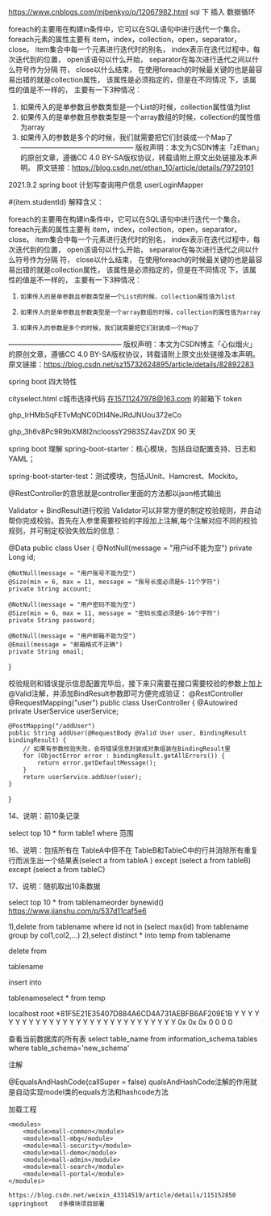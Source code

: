 https://www.cnblogs.com/mjbenkyo/p/12067982.html
sql  下  插入 数据循环


foreach的主要用在构建in条件中，它可以在SQL语句中进行迭代一个集合。
foreach元素的属性主要有 item，index，collection，open，separator，close。
item集合中每一个元素进行迭代时的别名，
index表示在迭代过程中，每次迭代到的位置，
open该语句以什么开始，
separator在每次进行迭代之间以什么符号作为分隔 符，
close以什么结束，
在使用foreach的时候最关键的也是最容易出错的就是collection属性，
该属性是必须指定的，但是在不同情况 下，该属性的值是不一样的，
主要有一下3种情况：
1. 如果传入的是单参数且参数类型是一个List的时候，collection属性值为list
2. 如果传入的是单参数且参数类型是一个array数组的时候，collection的属性值为array
3. 如果传入的参数是多个的时候，我们就需要把它们封装成一个Map了
————————————————
版权声明：本文为CSDN博主「zEthan」的原创文章，遵循CC 4.0 BY-SA版权协议，转载请附上原文出处链接及本声明。
原文链接：https://blog.csdn.net/ethan_10/article/details/79729101


2021.9.2
spring boot  计划写查询用户信息
userLoginMapper


<foreach collection="list" item="item" open="(" close=")" separator="," index="">
    #{item.studentId}
</foreach>
解释含义：

foreach的主要用在构建in条件中，它可以在SQL语句中进行迭代一个集合。
foreach元素的属性主要有 item，index，collection，open，separator，close。
item集合中每一个元素进行迭代时的别名，
index表示在迭代过程中，每次迭代到的位置，
open该语句以什么开始，
separator在每次进行迭代之间以什么符号作为分隔 符，
close以什么结束，
在使用foreach的时候最关键的也是最容易出错的就是collection属性，
该属性是必须指定的，但是在不同情况 下，该属性的值是不一样的，
主要有一下3种情况：
1.     如果传入的是单参数且参数类型是一个List的时候，collection属性值为list
2.     如果传入的是单参数且参数类型是一个array数组的时候，collection的属性值为array
3.     如果传入的参数是多个的时候，我们就需要把它们封装成一个Map了
————————————————
版权声明：本文为CSDN博主「心似烟火」的原创文章，遵循CC 4.0 BY-SA版权协议，转载请附上原文出处链接及本声明。
原文链接：https://blog.csdn.net/sz15732624895/article/details/82892283



spring boot 四大特性



cityselect.html
c城市选择代码
在15711247978@163.com 的邮箱下
token

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

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  90 天

spring boot 理解
spring-boot-starter：核心模块，包括自动配置支持、日志和YAML；

spring-boot-starter-test：测试模块，包括JUnit、Hamcrest、Mockito。

@RestController的意思就是controller里面的方法都以json格式输出


Validator + BindResult进行校验
Validator可以非常方便的制定校验规则，并自动帮你完成校验。首先在入参里需要校验的字段加上注解,每个注解对应不同的校验规则，并可制定校验失败后的信息：

@Data
public class User {
    @NotNull(message = "用户id不能为空")
    private Long id;

    @NotNull(message = "用户账号不能为空")
    @Size(min = 6, max = 11, message = "账号长度必须是6-11个字符")
    private String account;

    @NotNull(message = "用户密码不能为空")
    @Size(min = 6, max = 11, message = "密码长度必须是6-16个字符")
    private String password;

    @NotNull(message = "用户邮箱不能为空")
    @Email(message = "邮箱格式不正确")
    private String email;
}


校验规则和错误提示信息配置完毕后，接下来只需要在接口需要校验的参数上加上@Valid注解，并添加BindResult参数即可方便完成验证：
@RestController
@RequestMapping("user")
public class UserController {
    @Autowired
    private UserService userService;

    @PostMapping("/addUser")
    public String addUser(@RequestBody @Valid User user, BindingResult bindingResult) {
        // 如果有参数校验失败，会将错误信息封装成对象组装在BindingResult里
        for (ObjectError error : bindingResult.getAllErrors()) {
            return error.getDefaultMessage();
        }
        return userService.addUser(user);
    }
}


14、说明：前10条记录

select top 10 * form table1 where 范围

16、说明：包括所有在 TableA中但不在 TableB和TableC中的行并消除所有重复行而派生出一个结果表(select a from tableA ) except (select a from tableB) except (select a from tableC)

17、说明：随机取出10条数据

select top 10 * from tablenameorder bynewid()
https://www.jianshu.com/p/537d11caf5e6

1),delete from tablename where id not in (select max(id) from tablename group by col1,col2,...)
2),select distinct * into temp from tablename

delete from

tablename

insert into

tablenameselect * from temp

localhost	root	*81F5E21E35407D884A6CD4A731AEBFB6AF209E1B	Y	Y	Y	Y	Y	Y	Y	Y	Y	Y	Y	Y	Y	Y	Y	Y	Y	Y	Y	Y	Y	Y	Y	Y	Y	Y	Y	Y	Y		0x	0x	0x	0	0	0	0		


查看当前数据库的所有表
select table_name from information_schema.tables where table_schema='new_schema'



注解 

@EqualsAndHashCode(callSuper = false)
qualsAndHashCode注解的作用就是自动实现model类的equals方法和hashcode方法


加载工程

    <modules>
        <module>mall-common</module>
        <module>mall-mbg</module>
        <module>mall-security</module>
        <module>mall-demo</module>
        <module>mall-admin</module>
        <module>mall-search</module>
        <module>mall-portal</module>
    </modules>
    
    https://blog.csdn.net/weixin_43314519/article/details/115152850
    sppringboot   d多模块项目部署 